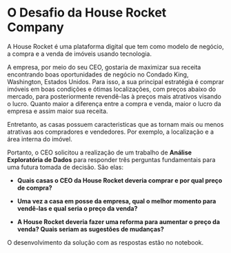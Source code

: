 # O Desafio da House Rocket Company

A House Rocket é uma plataforma digital que tem como modelo de negócio, a compra e a venda de imóveis usando tecnologia.

A empresa, por meio do seu CEO, gostaria de maximizar sua receita encontrando boas oportunidades de negócio no Condado King, Washington, Estados Unidos. Para isso, a sua principal estratégia é comprar imóveis em boas condições e ótimas localizações, com preços abaixo do mercado, para posteriormente revendê-las à preços mais atrativos visando o lucro. Quanto maior a diferença entre a compra e venda, maior o lucro da empresa e assim maior sua receita.

Entretanto, as casas possuem caracteristicas que as tornam mais ou menos atrativas aos compradores e vendedores. Por exemplo, a localização e a área interna do imóvel.

Portanto, o CEO solicitou a realização de um trabalho de **Análise Exploratória de Dados** para responder três perguntas fundamentais para uma futura tomada de decisão. São elas:

- **Quais casas o CEO da House Rocket deveria comprar e por qual preço de compra?**


- **Uma vez a casa em posse da empresa, qual o melhor momento para vendê-las e qual seria o preço da venda?**


- **A House Rocket deveria fazer uma reforma para aumentar o preço da venda? Quais seriam as sugestões de mudanças?**


O desenvolvimento da solução com as respostas estão no notebook.
